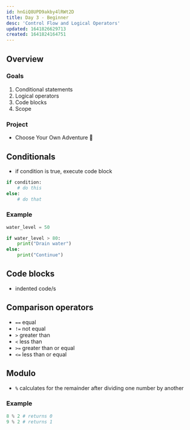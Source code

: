 ```yaml
---
id: hnGiQ8UPD9akby4lRWt2D
title: Day 3 - Beginner
desc: 'Control Flow and Logical Operators'
updated: 1641826629713
created: 1641824164751
---
```


## Overview

### Goals

1. Conditional statements
2. Logical operators
3. Code blocks
4. Scope

### Project

- Choose Your Own Adventure 👑

## Conditionals

- if condition is true, execute code block

```py
if condition:
    # do this
else:
    # do that
```

### Example

```py
water_level = 50

if water_level > 80:
    print("Drain water")
else:
    print("Continue")
```

## Code blocks

- indented code/s

## Comparison operators

- `==` equal
- `!=` not equal
- `>` greater than
- `<` less than
- `>=` greater than or equal
- `<=` less than or equal

## Modulo

- `%` calculates for the remainder after dividing one number by another

### Example

```py
8 % 2 # returns 0
9 % 2 # returns 1
```
